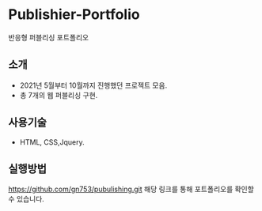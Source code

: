 # Publishier-Portfolio

반응형 퍼블리싱 포트폴리오

## 소개

- 2021년 5월부터 10월까지 진행했던 프로젝트 모음.
- 총 7개의 웹 퍼블리싱 구현.

## 사용기술

- HTML, CSS,Jquery.

## 실행방법
https://github.com/gn753/pubulishing.git
해당 링크를 통해 포트폴리오를 확인할 수 있습니다.
